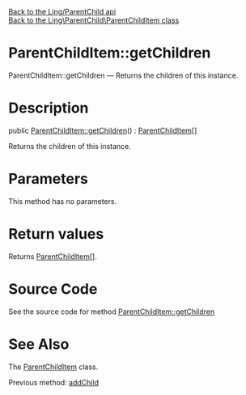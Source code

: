 [Back to the Ling/ParentChild api](https://github.com/lingtalfi/ParentChild/blob/master/doc/api/Ling/ParentChild.md)<br>
[Back to the Ling\ParentChild\ParentChildItem class](https://github.com/lingtalfi/ParentChild/blob/master/doc/api/Ling/ParentChild/ParentChildItem.md)


ParentChildItem::getChildren
================



ParentChildItem::getChildren — Returns the children of this instance.




Description
================


public [ParentChildItem::getChildren](https://github.com/lingtalfi/ParentChild/blob/master/doc/api/Ling/ParentChild/ParentChildItem/getChildren.md)() : [ParentChildItem[]](https://github.com/lingtalfi/ParentChild/blob/master/doc/api/Ling/ParentChild/ParentChildItem.md)




Returns the children of this instance.




Parameters
================

This method has no parameters.


Return values
================

Returns [ParentChildItem[]](https://github.com/lingtalfi/ParentChild/blob/master/doc/api/Ling/ParentChild/ParentChildItem.md).








Source Code
===========
See the source code for method [ParentChildItem::getChildren](https://github.com/lingtalfi/ParentChild/blob/master/ParentChildItem.php#L71-L74)


See Also
================

The [ParentChildItem](https://github.com/lingtalfi/ParentChild/blob/master/doc/api/Ling/ParentChild/ParentChildItem.md) class.

Previous method: [addChild](https://github.com/lingtalfi/ParentChild/blob/master/doc/api/Ling/ParentChild/ParentChildItem/addChild.md)<br>

